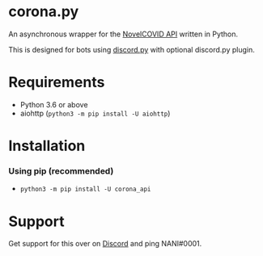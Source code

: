 # corona.py
An asynchronous wrapper for the [NovelCOVID API](https://github.com/NovelCOVID/API) written in Python.

This is designed for bots using [discord.py](https://github.com/Rapptz/discord.py) with optional discord.py plugin. 

# Requirements
 - Python 3.6 or above
 - aiohttp (`python3 -m pip install -U aiohttp`)

# Installation
### Using pip (recommended)
 - `python3 -m pip install -U corona_api`
 
# Support
Get support for this over on [Discord](https://corona.lmao.ninja/invite) and ping NANI#0001.